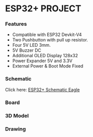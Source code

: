 # ESP32+ PROJECT

### Features
- Compatible with ESP32 Devkit-V4
- Two Pushbutton with pull up resistor.
- Four 5V LED 3mm.
- 5V Buzzer DC
- Additional OLED Display 128x32
- Power Expander 5V and 3.3V
- External Power & Boot Mode Fixed
  
### Schematic
Click here: [ESP32+ Schematic Eagle](https://github.com/user-attachments/files/19268394/esp32_plus.pdf)

### Board

### 3D Model

### Drawing

